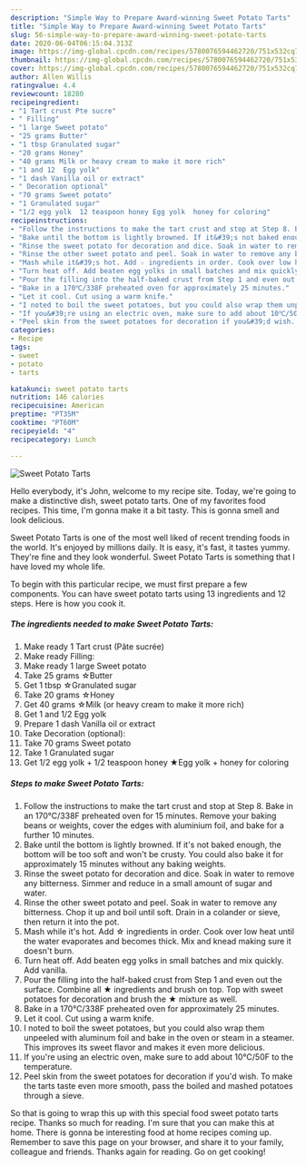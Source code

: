 ```yaml
---
description: "Simple Way to Prepare Award-winning Sweet Potato Tarts"
title: "Simple Way to Prepare Award-winning Sweet Potato Tarts"
slug: 56-simple-way-to-prepare-award-winning-sweet-potato-tarts
date: 2020-06-04T06:15:04.313Z
image: https://img-global.cpcdn.com/recipes/5780076594462720/751x532cq70/sweet-potato-tarts-recipe-main-photo.jpg
thumbnail: https://img-global.cpcdn.com/recipes/5780076594462720/751x532cq70/sweet-potato-tarts-recipe-main-photo.jpg
cover: https://img-global.cpcdn.com/recipes/5780076594462720/751x532cq70/sweet-potato-tarts-recipe-main-photo.jpg
author: Allen Willis
ratingvalue: 4.4
reviewcount: 18280
recipeingredient:
- "1 Tart crust Pte sucre"
- " Filling"
- "1 large Sweet potato"
- "25 grams Butter"
- "1 tbsp Granulated sugar"
- "20 grams Honey"
- "40 grams Milk or heavy cream to make it more rich"
- "1 and 12  Egg yolk"
- "1 dash Vanilla oil or extract"
- " Decoration optional"
- "70 grams Sweet potato"
- "1 Granulated sugar"
- "1/2 egg yolk  12 teaspoon honey Egg yolk  honey for coloring"
recipeinstructions:
- "Follow the instructions to make the tart crust and stop at Step 8. Bake in an 170℃/338F preheated oven for 15 minutes. Remove your baking beans or weights, cover the edges with aluminium foil, and bake for a further 10 minutes."
- "Bake until the bottom is lightly browned. If it&#39;s not baked enough, the bottom will be too soft and won&#39;t be crusty. You could also bake it for approximately 15 minutes without any baking weights."
- "Rinse the sweet potato for decoration and dice. Soak in water to remove any bitterness. Simmer and reduce in a small amount of sugar and water."
- "Rinse the other sweet potato and peel. Soak in water to remove any bitterness. Chop it up and boil until soft. Drain in a colander or sieve, then return it into the pot."
- "Mash while it&#39;s hot. Add ☆ ingredients in order. Cook over low heat until the water evaporates and becomes thick. Mix and knead making sure it doesn&#39;t burn."
- "Turn heat off. Add beaten egg yolks in small batches and mix quickly. Add vanilla."
- "Pour the filling into the half-baked crust from Step 1 and even out the surface. Combine all ★ ingredients and brush on top. Top with sweet potatoes for decoration and brush the ★ mixture as well."
- "Bake in a 170℃/338F preheated oven for approximately 25 minutes."
- "Let it cool. Cut using a warm knife."
- "I noted to boil the sweet potatoes, but you could also wrap them unpeeled with aluminum foil and bake in the oven or steam in a steamer. This improves its sweet flavor and makes it even more delicious."
- "If you&#39;re using an electric oven, make sure to add about 10℃/50F to the temperature."
- "Peel skin from the sweet potatoes for decoration if you&#39;d wish. To make the tarts taste even more smooth, pass the boiled and mashed potatoes through a sieve."
categories:
- Recipe
tags:
- sweet
- potato
- tarts

katakunci: sweet potato tarts 
nutrition: 146 calories
recipecuisine: American
preptime: "PT35M"
cooktime: "PT60M"
recipeyield: "4"
recipecategory: Lunch

---
```



![Sweet Potato Tarts](https://img-global.cpcdn.com/recipes/5780076594462720/751x532cq70/sweet-potato-tarts-recipe-main-photo.jpg)

Hello everybody, it's John, welcome to my recipe site. Today, we're going to make a distinctive dish, sweet potato tarts. One of my favorites food recipes. This time, I'm gonna make it a bit tasty. This is gonna smell and look delicious.



Sweet Potato Tarts is one of the most well liked of recent trending foods in the world. It's enjoyed by millions daily. It is easy, it's fast, it tastes yummy. They're fine and they look wonderful. Sweet Potato Tarts is something that I have loved my whole life.


To begin with this particular recipe, we must first prepare a few components. You can have sweet potato tarts using 13 ingredients and 12 steps. Here is how you cook it.

<!--inarticleads1-->

##### The ingredients needed to make Sweet Potato Tarts:

1. Make ready 1 Tart crust (Pâte sucrée)
1. Make ready  Filling:
1. Make ready 1 large Sweet potato
1. Take 25 grams ☆Butter
1. Get 1 tbsp ☆Granulated sugar
1. Take 20 grams ☆Honey
1. Get 40 grams ☆Milk (or heavy cream to make it more rich)
1. Get 1 and 1/2  Egg yolk
1. Prepare 1 dash Vanilla oil or extract
1. Take  Decoration (optional):
1. Take 70 grams Sweet potato
1. Take 1 Granulated sugar
1. Get 1/2 egg yolk + 1/2 teaspoon honey ★Egg yolk + honey for coloring




<!--inarticleads2-->

##### Steps to make Sweet Potato Tarts:

1. Follow the instructions to make the tart crust and stop at Step 8. Bake in an 170℃/338F preheated oven for 15 minutes. Remove your baking beans or weights, cover the edges with aluminium foil, and bake for a further 10 minutes.
1. Bake until the bottom is lightly browned. If it&#39;s not baked enough, the bottom will be too soft and won&#39;t be crusty. You could also bake it for approximately 15 minutes without any baking weights.
1. Rinse the sweet potato for decoration and dice. Soak in water to remove any bitterness. Simmer and reduce in a small amount of sugar and water.
1. Rinse the other sweet potato and peel. Soak in water to remove any bitterness. Chop it up and boil until soft. Drain in a colander or sieve, then return it into the pot.
1. Mash while it&#39;s hot. Add ☆ ingredients in order. Cook over low heat until the water evaporates and becomes thick. Mix and knead making sure it doesn&#39;t burn.
1. Turn heat off. Add beaten egg yolks in small batches and mix quickly. Add vanilla.
1. Pour the filling into the half-baked crust from Step 1 and even out the surface. Combine all ★ ingredients and brush on top. Top with sweet potatoes for decoration and brush the ★ mixture as well.
1. Bake in a 170℃/338F preheated oven for approximately 25 minutes.
1. Let it cool. Cut using a warm knife.
1. I noted to boil the sweet potatoes, but you could also wrap them unpeeled with aluminum foil and bake in the oven or steam in a steamer. This improves its sweet flavor and makes it even more delicious.
1. If you&#39;re using an electric oven, make sure to add about 10℃/50F to the temperature.
1. Peel skin from the sweet potatoes for decoration if you&#39;d wish. To make the tarts taste even more smooth, pass the boiled and mashed potatoes through a sieve.




So that is going to wrap this up with this special food sweet potato tarts recipe. Thanks so much for reading. I'm sure that you can make this at home. There is gonna be interesting food at home recipes coming up. Remember to save this page on your browser, and share it to your family, colleague and friends. Thanks again for reading. Go on get cooking!
